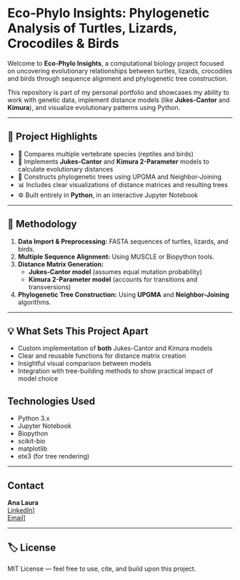 #  Eco-Phylo Insights: Phylogenetic Analysis of Turtles, Lizards, Crocodiles & Birds

Welcome to **Eco-Phylo Insights**, a computational biology project focused on uncovering evolutionary relationships between turtles, lizards, crocodiles and birds through sequence alignment and phylogenetic tree construction.

This repository is part of my personal portfolio and showcases my ability to work with genetic data, implement distance models (like **Jukes-Cantor** and **Kimura**), and visualize evolutionary patterns using Python.

---

## 🚀 Project Highlights

- 🐢 Compares multiple vertebrate species (reptiles and birds)
- 🧬 Implements **Jukes-Cantor** and **Kimura 2-Parameter** models to calculate evolutionary distances
- 🌱 Constructs phylogenetic trees using UPGMA and Neighbor-Joining
- 📊 Includes clear visualizations of distance matrices and resulting trees
- ⚙️ Built entirely in **Python**, in an interactive Jupyter Notebook

---


## 🧪 Methodology

1. **Data Import & Preprocessing:** FASTA sequences of turtles, lizards, and birds.
2. **Multiple Sequence Alignment:** Using MUSCLE or Biopython tools.
3. **Distance Matrix Generation:**  
   - **Jukes-Cantor model** (assumes equal mutation probability)
   - **Kimura 2-Parameter model** (accounts for transitions and transversions)
4. **Phylogenetic Tree Construction:** Using **UPGMA** and **Neighbor-Joining** algorithms.


---

## 💡 What Sets This Project Apart

- Custom implementation of **both** Jukes-Cantor and Kimura models
- Clear and reusable functions for distance matrix creation
- Insightful visual comparison between models
- Integration with tree-building methods to show practical impact of model choice



## Technologies Used

- Python 3.x
- Jupyter Notebook
- Biopython
- scikit-bio
- matplotlib
- ete3 (for tree rendering)

---

## Contact

**Ana Laura**  
[LinkedIn](https://www.linkedin.com/in/ana-laura-chenoweth-galaz-7a36a7203/)]  
[Email](chenowethgalazanalaura@gmail.com)]

---

## 🏷️ License

MIT License — feel free to use, cite, and build upon this project.


